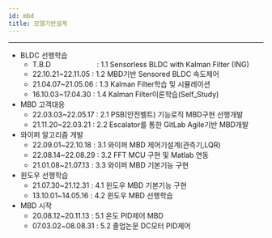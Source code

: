 ```yaml
---
id: mbd
title: 모델기반설계
---
```

---

* BLDC 선행학습
  * T.B.D&emsp;&emsp;&emsp;&emsp;&emsp;&emsp;&ensp;: 1.1 Sensorless BLDC with Kalman Filter (ING)
  * 22.10.21~22.11.05 : 1.2 MBD기반 Sensored BLDC 속도제어
  * 21.04.07~21.05.06 : 1.3 Kalman Filter학습 및 시뮬레이션
  * 16.10.03~17.04.30 : 1.4 Kalman Filter이론학습(Self_Study)
* MBD 고객대응
  * 22.03.03~22.05.17 : 2.1 PSB(안전벨트) 기능로직 MBD구현 선행개발
  * 21.11.20~22.03.21 : 2.2 Escalator를 통한 GitLab Agile기반 MBD개발
* 와이퍼 알고리즘 개발
  * 22.09.01~22.10.18 : 3.1 와이퍼 MBD 제어기설계(관측기,LQR)
  * 22.08.14~22.08.29 : 3.2 FFT MCU 구현 및 Matlab 연동
  * 21.01.08~21.07.13 : 3.3 와이퍼 MBD 기본기능 구현
* 윈도우 선행학습
  * 21.07.30~21.12.31 : 4.1 윈도우 MBD 기본기능 구현
  * 13.10.01~14.05.16 : 4.2 윈도우 MBD 선행학습
* MBD 시작
  * 20.08.12~20.11.13 : 5.1 온도 PID제어 MBD
  * 07.03.02~08.08.31 : 5.2 졸업논문 DC모터 PID제어

